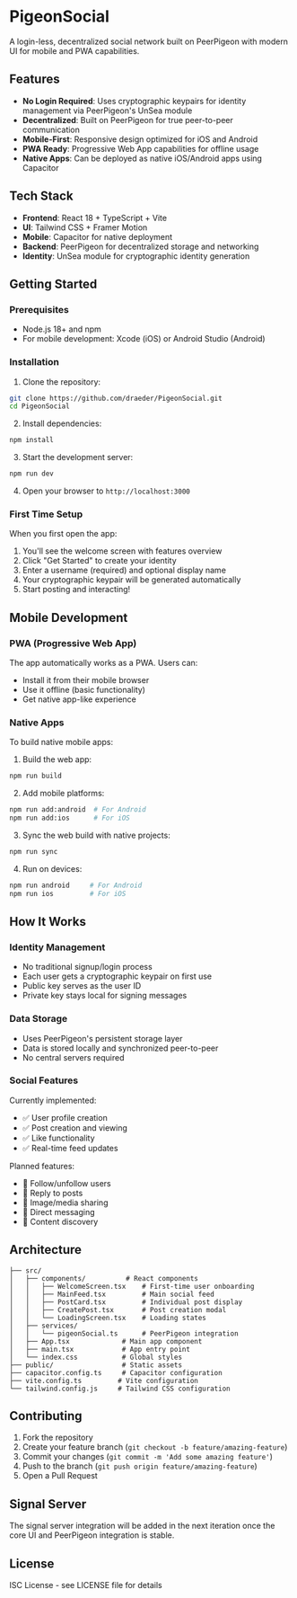 # PigeonSocial

A login-less, decentralized social network built on PeerPigeon with modern UI for mobile and PWA capabilities.

## Features

- **No Login Required**: Uses cryptographic keypairs for identity management via PeerPigeon's UnSea module
- **Decentralized**: Built on PeerPigeon for true peer-to-peer communication
- **Mobile-First**: Responsive design optimized for iOS and Android
- **PWA Ready**: Progressive Web App capabilities for offline usage
- **Native Apps**: Can be deployed as native iOS/Android apps using Capacitor

## Tech Stack

- **Frontend**: React 18 + TypeScript + Vite
- **UI**: Tailwind CSS + Framer Motion
- **Mobile**: Capacitor for native deployment
- **Backend**: PeerPigeon for decentralized storage and networking
- **Identity**: UnSea module for cryptographic identity generation

## Getting Started

### Prerequisites

- Node.js 18+ and npm
- For mobile development: Xcode (iOS) or Android Studio (Android)

### Installation

1. Clone the repository:
```bash
git clone https://github.com/draeder/PigeonSocial.git
cd PigeonSocial
```

2. Install dependencies:
```bash
npm install
```

3. Start the development server:
```bash
npm run dev
```

4. Open your browser to `http://localhost:3000`

### First Time Setup

When you first open the app:

1. You'll see the welcome screen with features overview
2. Click "Get Started" to create your identity
3. Enter a username (required) and optional display name
4. Your cryptographic keypair will be generated automatically
5. Start posting and interacting!

## Mobile Development

### PWA (Progressive Web App)

The app automatically works as a PWA. Users can:
- Install it from their mobile browser
- Use it offline (basic functionality)
- Get native app-like experience

### Native Apps

To build native mobile apps:

1. Build the web app:
```bash
npm run build
```

2. Add mobile platforms:
```bash
npm run add:android  # For Android
npm run add:ios      # For iOS
```

3. Sync the web build with native projects:
```bash
npm run sync
```

4. Run on devices:
```bash
npm run android     # For Android
npm run ios         # For iOS
```

## How It Works

### Identity Management

- No traditional signup/login process
- Each user gets a cryptographic keypair on first use
- Public key serves as the user ID
- Private key stays local for signing messages

### Data Storage

- Uses PeerPigeon's persistent storage layer
- Data is stored locally and synchronized peer-to-peer
- No central servers required

### Social Features

Currently implemented:
- ✅ User profile creation
- ✅ Post creation and viewing
- ✅ Like functionality
- ✅ Real-time feed updates

Planned features:
- 🚧 Follow/unfollow users
- 🚧 Reply to posts
- 🚧 Image/media sharing
- 🚧 Direct messaging
- 🚧 Content discovery

## Architecture

```
├── src/
│   ├── components/          # React components
│   │   ├── WelcomeScreen.tsx    # First-time user onboarding
│   │   ├── MainFeed.tsx         # Main social feed
│   │   ├── PostCard.tsx         # Individual post display
│   │   ├── CreatePost.tsx       # Post creation modal
│   │   └── LoadingScreen.tsx    # Loading states
│   ├── services/
│   │   └── pigeonSocial.ts      # PeerPigeon integration
│   ├── App.tsx             # Main app component
│   ├── main.tsx            # App entry point
│   └── index.css           # Global styles
├── public/                 # Static assets
├── capacitor.config.ts     # Capacitor configuration
├── vite.config.ts         # Vite configuration
└── tailwind.config.js     # Tailwind CSS configuration
```

## Contributing

1. Fork the repository
2. Create your feature branch (`git checkout -b feature/amazing-feature`)
3. Commit your changes (`git commit -m 'Add some amazing feature'`)
4. Push to the branch (`git push origin feature/amazing-feature`)
5. Open a Pull Request

## Signal Server

The signal server integration will be added in the next iteration once the core UI and PeerPigeon integration is stable.

## License

ISC License - see LICENSE file for details
